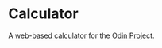 # Calculator
A [web-based calculator](https://bryanluu.github.io/TOP_calculator/) for the [Odin Project](https://www.theodinproject.com/).

